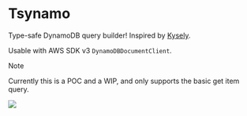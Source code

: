 # Tsynamo

Type-safe DynamoDB query builder! Inspired by [Kysely](https://github.com/kysely-org/kysely/tree/master).

Usable with AWS SDK v3 `DynamoDBDocumentClient`.

> [!NOTE]
> Currently this is a POC and a WIP, and only supports the basic get item query.

![](https://github.com/woltsu/tsynamo/blob/main/assets/demo.gif)


